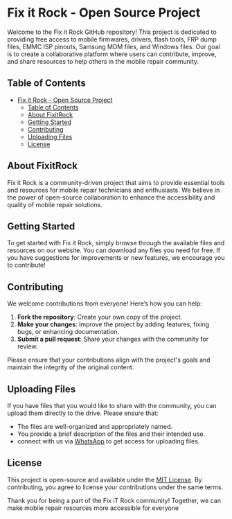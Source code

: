 # Fix it Rock - Open Source Project

Welcome to the Fix it Rock GitHub repository! This project is dedicated to providing free access to mobile firmwares, drivers, flash tools, FRP dump files, EMMC ISP pinouts, Samsung MDM files, and Windows files. Our goal is to create a collaborative platform where users can contribute, improve, and share resources to help others in the mobile repair community.

## Table of Contents

- [Fix it Rock - Open Source Project](#fix-it-rock---open-source-project)
  - [Table of Contents](#table-of-contents)
  - [About FixitRock](#about-fixitrock)
  - [Getting Started](#getting-started)
  - [Contributing](#contributing)
  - [Uploading Files](#uploading-files)
  - [License](#license)

## About FixitRock

Fix it Rock is a community-driven project that aims to provide essential tools and resources for mobile repair technicians and enthusiasts. We believe in the power of open-source collaboration to enhance the accessibility and quality of mobile repair solutions.

## Getting Started

To get started with Fix it Rock, simply browse through the available files and resources on our website. You can download any files you need for free. If you have suggestions for improvements or new features, we encourage you to contribute!

## Contributing

We welcome contributions from everyone! Here’s how you can help:

1. **Fork the repository**: Create your own copy of the project.
2. **Make your changes**: Improve the project by adding features, fixing bugs, or enhancing documentation.
3. **Submit a pull request**: Share your changes with the community for review.

Please ensure that your contributions align with the project's goals and maintain the integrity of the original content.

## Uploading Files

If you have files that you would like to share with the community, you can upload them directly to the drive. Please ensure that:

- The files are well-organized and appropriately named.
- You provide a brief description of the files and their intended use.
- connect with us via [WhatsApp](https://wa.me/919927241144) to get access for uploading files.  

## License

This project is open-source and available under the [MIT License](LICENSE). By contributing, you agree to license your contributions under the same terms.

Thank you for being a part of the Fix iT Rock community! Together, we can make mobile repair resources more accessible for everyone